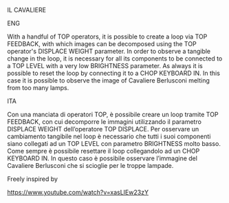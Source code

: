﻿IL CAVALIERE



ENG

With a handful of TOP operators, it is possible to create a loop via TOP FEEDBACK, with which images can be decomposed using the TOP operator's DISPLACE WEIGHT parameter. In order to observe a tangible change in the loop, it is necessary for all its components to be connected to a TOP LEVEL with a very low BRIGHTNESS parameter. As always it is possible to reset the loop by connecting it to a CHOP KEYBOARD IN. In this case it is possible to observe the image of Cavaliere Berlusconi melting from too many lamps. 

ITA

Con una manciata di operatori TOP, è possibile creare un loop tramite TOP FEEDBACK, con cui decomporre le immagini utilizzando il parametro DISPLACE WEIGHT dell’operatore TOP DISPLACE. Per osservare un cambiamento tangibile nel loop è necessario che tutti i suoi componenti siano collegati ad un TOP LEVEL con parametro BRIGHTNESS molto basso. Come sempre è possibile resettare il loop collegandolo ad un CHOP KEYBOARD IN. In questo caso è possibile osservare l’immagine del Cavaliere Berlusconi che si scioglie per le troppe lampade. 


Freely inspired by

https://www.youtube.com/watch?v=xasLIEw23zY

